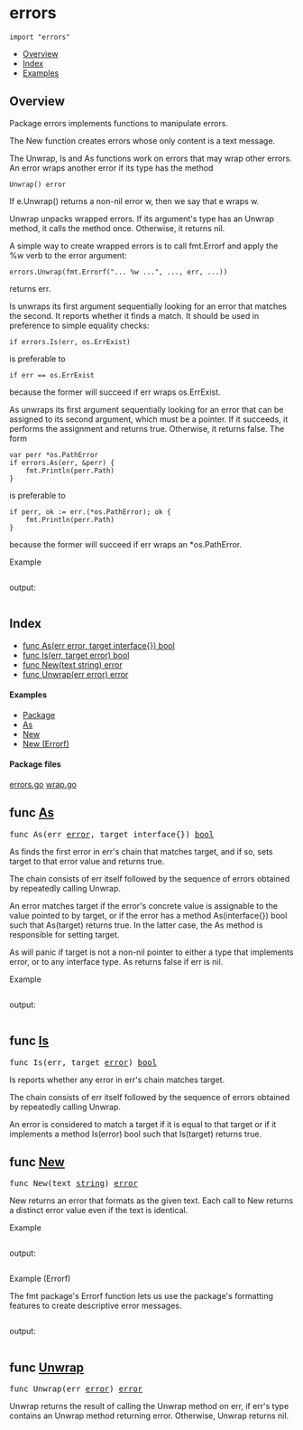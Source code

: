 

# errors
`import "errors"`

* [Overview](#pkg-overview)
* [Index](#pkg-index)
* [Examples](#pkg-examples)

## <a id="pkg-overview">Overview</a>
Package errors implements functions to manipulate errors.

The New function creates errors whose only content is a text message.

The Unwrap, Is and As functions work on errors that may wrap other errors.
An error wraps another error if its type has the method


	Unwrap() error

If e.Unwrap() returns a non-nil error w, then we say that e wraps w.

Unwrap unpacks wrapped errors. If its argument's type has an
Unwrap method, it calls the method once. Otherwise, it returns nil.

A simple way to create wrapped errors is to call fmt.Errorf and apply the %w verb
to the error argument:


	errors.Unwrap(fmt.Errorf("... %w ...", ..., err, ...))

returns err.

Is unwraps its first argument sequentially looking for an error that matches the
second. It reports whether it finds a match. It should be used in preference to
simple equality checks:


	if errors.Is(err, os.ErrExist)

is preferable to


	if err == os.ErrExist

because the former will succeed if err wraps os.ErrExist.

As unwraps its first argument sequentially looking for an error that can be
assigned to its second argument, which must be a pointer. If it succeeds, it
performs the assignment and returns true. Otherwise, it returns false. The form


	var perr *os.PathError
	if errors.As(err, &perr) {
		fmt.Println(perr.Path)
	}

is preferable to


	if perr, ok := err.(*os.PathError); ok {
		fmt.Println(perr.Path)
	}

because the former will succeed if err wraps an *os.PathError.



<a id="example_">Example</a>


```go
```

output:
```txt
```


## <a id="pkg-index">Index</a>
* [func As(err error, target interface{}) bool](#As)
* [func Is(err, target error) bool](#Is)
* [func New(text string) error](#New)
* [func Unwrap(err error) error](#Unwrap)


#### <a id="pkg-examples">Examples</a>
* [Package](#example_)
* [As](#example_As)
* [New](#example_New)
* [New (Errorf)](#example_New_errorf)


#### <a id="pkg-files">Package files</a>
[errors.go](https://golang.org/src/errors/errors.go) [wrap.go](https://golang.org/src/errors/wrap.go) 






## <a id="As">func</a> [As](https://golang.org/src/errors/wrap.go?s=2058:2101#L56)
<pre>func As(err <a href="/pkg/builtin/#error">error</a>, target interface{}) <a href="/pkg/builtin/#bool">bool</a></pre>
As finds the first error in err's chain that matches target, and if so, sets
target to that error value and returns true.

The chain consists of err itself followed by the sequence of errors obtained by
repeatedly calling Unwrap.

An error matches target if the error's concrete value is assignable to the value
pointed to by target, or if the error has a method As(interface{}) bool such that
As(target) returns true. In the latter case, the As method is responsible for
setting target.

As will panic if target is not a non-nil pointer to either a type that implements
error, or to any interface type. As returns false if err is nil.



<a id="example_As">Example</a>


```go
```

output:
```txt
```

## <a id="Is">func</a> [Is](https://golang.org/src/errors/wrap.go?s=837:868#L21)
<pre>func Is(err, target <a href="/pkg/builtin/#error">error</a>) <a href="/pkg/builtin/#bool">bool</a></pre>
Is reports whether any error in err's chain matches target.

The chain consists of err itself followed by the sequence of errors obtained by
repeatedly calling Unwrap.

An error is considered to match a target if it is equal to that target or if
it implements a method Is(error) bool such that Is(target) returns true.



## <a id="New">func</a> [New](https://golang.org/src/errors/errors.go?s=1875:1902#L48)
<pre>func New(text <a href="/pkg/builtin/#string">string</a>) <a href="/pkg/builtin/#error">error</a></pre>
New returns an error that formats as the given text.
Each call to New returns a distinct error value even if the text is identical.



<a id="example_New">Example</a>


```go
```

output:
```txt
```

<a id="example_New_errorf">Example (Errorf)</a>
<p>The fmt package&#39;s Errorf function lets us use the package&#39;s formatting
features to create descriptive error messages.
</p>

```go
```

output:
```txt
```

## <a id="Unwrap">func</a> [Unwrap](https://golang.org/src/errors/wrap.go?s=372:400#L4)
<pre>func Unwrap(err <a href="/pkg/builtin/#error">error</a>) <a href="/pkg/builtin/#error">error</a></pre>
Unwrap returns the result of calling the Unwrap method on err, if err's
type contains an Unwrap method returning error.
Otherwise, Unwrap returns nil.








